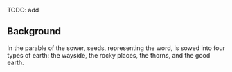 TODO: add

## Background

In the parable of the sower, seeds, representing the word, is sowed into four types of earth: the wayside, the rocky places, the thorns, and the good earth.